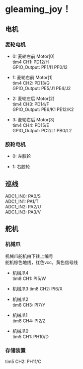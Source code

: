 # gleaming_joy！
## 电机

### 麦轮电机
- 0: 麦轮左前 Motor[0]    
tim4 CH1: PD12/H  
GPIO_Output: PF1/I1  PF0/I2  

- 1: 麦轮右前 Motor[1]  
tim4 CH2: PD13/G  
GPIO_Output: PE5/J1  PE4/J2 

- 2: 麦轮左后 Motor[2]  
tim4 CH3: PD14/F  
GPIO_Output: PE6/K1  PE12/K2  

- 3: 麦轮右后 Motor[3]  
tim4 CH4: PD15/E  
GPIO_Output: PC2/L1  PB0/L2    

### 胶轮电机  
- 0: 左胶轮  

- 1: 右胶轮

## 巡线  

ADC1_IN0: PA0/S  
ADC1_IN1: PA1/T  
ADC1_IN2: PA2/U  
ADC1_IN3: PA3/V

## 舵机

### 机械爪
机械爪舵机由下往上编号  
舵机棕色地线，红色vcc，黄色信号线   
- 机械爪4  
tim8 CH1: PI5/W  

- 机械爪3
tim8 CH2: PI6/X  

- 机械爪2  
tim8 CH3: PI7/Y  

- 机械爪1  
tim8 CH4: PI2/Z  

- 机械爪0  
tim5 CH1: PH10/D

### 存储装置  
tim5 CH2: PH11/C